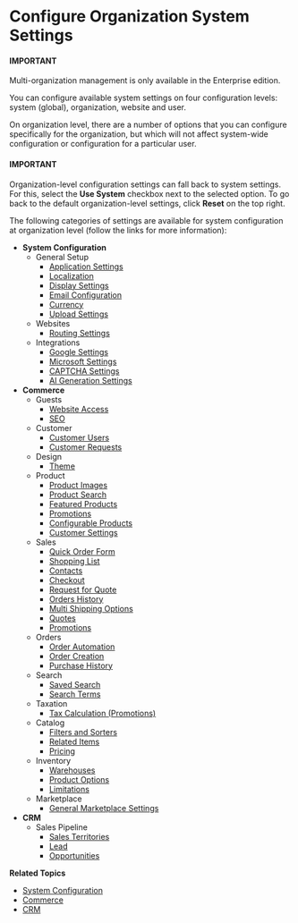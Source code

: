 <a id="doc-organization-configuration"></a>

# Configure Organization System Settings

#### IMPORTANT
Multi-organization management is only available in the Enterprise edition.

You can configure available system settings on four configuration levels: system (global), organization, website and user.

On organization level, there are a number of options that you can configure specifically for the organization, but which will not affect system-wide configuration or configuration for a particular user.

#### IMPORTANT
Organization-level configuration settings can fall back to system settings. For this, select the **Use System** checkbox next to the selected option. To go back to the default organization-level settings, click **Reset** on the top right.

The following categories of settings are available for system configuration at organization level (follow the links for more information):

* **System Configuration**
  * General Setup
    * [Application Settings](general-setup-org/organization-application-settings.md#admin-configuration-application-org)
    * [Localization](general-setup-org/organization-localization.md#config-guide-localization-organization-localization)
    * [Display Settings](general-setup-org/organization-display-settings.md#configuration-general-setup-display-settings-organization)
    * [Email Configuration](general-setup-org/organization-email-settings.md#admin-configuration-email-configuration-organization)
    * [Currency](general-setup-org/organization-currency.md#admin-configuration-currency-org)
    * [Upload Settings](general-setup-org/organization-upload-settings.md#configuration-guide-system-configuration-general-setup-sysconfig-upload-settings-organization)
  * Websites
    * [Routing Settings](general-setup-org/organization-routing.md#organization-config-website-routing)
  * Integrations
    * [Google Settings](general-setup-org/integrations/organization-google.md#user-guide-hangouts-org)
    * [Microsoft Settings](general-setup-org/integrations/organization-microsoft.md#organization-configuration-microsoft)
    * [CAPTCHA Settings](general-setup-org/integrations/organization-captcha.md#organization-configuration-captcha)
    * [AI Generation Settings](general-setup-org/integrations/organization-ai-settings.md#organization-ai-settings)
* **Commerce**
  * Guests
    * [Website Access](commerce/guests/organization-guest-access.md#guest-access-org)
    * [SEO](commerce/guests/organization-seo.md#sys-conf-commerce-guest-seo-org)
  * Customer
    * [Customer Users](commerce/customers/organization-customer-users.md#system-user-mngm-organization-configuration-commerce-customers-customer-users)
    * [Customer Requests](commerce/customers/organization-contact-us.md#sys-conf-commerce-customer-contact-request-organization)
  * Design
    * [Theme](commerce/design/organization-theme.md#configuration-commerce-design-theme-theme-settings-organization)
  * Product
    * [Product Images](commerce/product/organization-image-preview.md#sys-commerce-product-product-images-image-preview-organization)
    * [Product Search](commerce/product/organization-product-search.md#sys-users-organization-commerce-products-search)
    * [Featured Products](commerce/product/organization-featured-products.md#sys-users-organization-commerce-products-featured-products)
    * [Promotions](commerce/product/organization-new-arrivals.md#sys-users-organization-commerce-products-new-arrivals)
    * [Configurable Products](commerce/product/organization-configurable-products.md#config-guide-landing-commerce-products-configurable-products-organization)
    * [Customer Settings](commerce/product/organization-customer-settings.md#sys-users-organization-commerce-products-customer-settings)
  * Sales
    * [Quick Order Form](commerce/sales/organization-guest-quick-order.md#user-guide-system-configuration-commerce-sales-quick-order-form-organization)
    * [Shopping List](commerce/sales/organization-guest-shopping-list.md#user-guide-system-configuration-commerce-sales-shopping-list-per-organization)
    * [Contacts](commerce/sales/organization-sales-info.md#sys-conf-commerce-sales-contacts-organization)
    * [Checkout](commerce/sales/organization-guest-checkout.md#user-guide-system-configuration-commerce-sales-organization)
    * [Request for Quote](commerce/sales/organization-guest-rfq.md#user-guide-system-configuration-commerce-sales-rfq-organization)
    * [Orders History](commerce/sales/organization-orders-history.md#organization-commerce-configuration-sales-order-history)
    * [Multi Shipping Options](commerce/sales/organization-multi-shipping.md#user-guide-system-configuration-commerce-sales-multi-shipping-org)
    * [Quotes](commerce/sales/organization-quote.md#sys-organization-quotes)
    * [Promotions](commerce/sales/organization-promotions.md#sys-conf-commerce-sales-promotions-organization)
  * Orders
    * [Order Automation](commerce/orders/organization-order-automation.md#configuration-commerce-orders-order-automation-organization)
    * [Order Creation](commerce/orders/organization-order-creation.md#configuration-commerce-orders-order-creation-organization)
    * [Purchase History](commerce/orders/organization-previously-purchased.md#sys-commerce-orders-previously-purchased-org)
  * Search
    * [Saved Search](commerce/search/organization-saved-search.md#organization-commerce-configuration-saved-search)
    * [Search Terms](commerce/search/org-search-terms.md#organization-commerce-configuration-search-history)
  * Taxation
    * [Tax Calculation (Promotions)](commerce/taxation/tax-calculation.md#user-guide-taxes-org-promotions)
  * Catalog
    * [Filters and Sorters](commerce/catalog/organization-filters-sorters.md#configuration-guide-commerce-configuration-catalog-filters-sorters-organization)
    * [Related Items](commerce/catalog/organization-related-products.md#sys-users-organization-commerce-catalog-related-products)
    * [Pricing](commerce/catalog/pricing.md#configuration-guide-commerce-configuration-catalog-pricing-organization)
  * Inventory
    * [Warehouses](commerce/inventory/organization-warehouses.md#warehouses-organization)
    * [Product Options](commerce/inventory/organization-product-options.md#sys-conf-commerce-inventory-product-options-organization)
    * [Limitations](commerce/inventory/organization-limitations.md#inventory-limitations-org)
  * Marketplace
    * [General Marketplace Settings](commerce/marketplace/organization-marketplace-general.md#configuration-commerce-marketplace-seller-organization)
* **CRM**
  * Sales Pipeline
    * [Sales Territories](crm/organization-sales-territories.md#sys-configuration-crm-sales-pipeline-sales-territories-organization)
    * [Lead](crm/organization-leads.md#leads-organization)
    * [Opportunities](crm/organization-opportunities.md#opportunities-organization)

**Related Topics**

* [System Configuration](general-setup-org/index.md)
* [Commerce](commerce/index.md)
* [CRM](crm/index.md)
